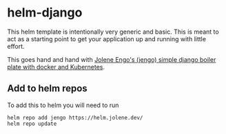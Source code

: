 # helm-django

This helm template is intentionally very generic and basic.  This is meant to act as a starting point to get your application up and running with little effort.

This goes hand and hand with [Jolene Engo's (jengo) simple django boiler plate with docker and Kubernetes](https://github.com/jengo/django).

## Add to helm repos
To add this to helm you will need to run
```
helm repo add jengo https://helm.jolene.dev/
helm repo update
```
